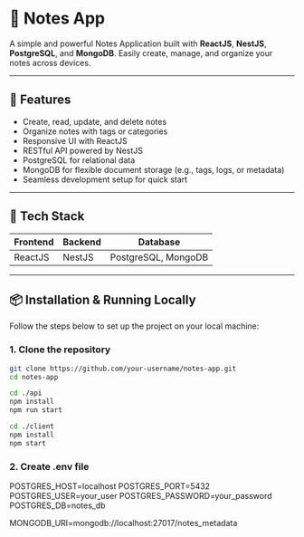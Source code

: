 # 📝 Notes App

A simple and powerful Notes Application built with **ReactJS**, **NestJS**, **PostgreSQL**, and **MongoDB**. Easily create, manage, and organize your notes across devices.

---

## 🚀 Features

- Create, read, update, and delete notes
- Organize notes with tags or categories
- Responsive UI with ReactJS
- RESTful API powered by NestJS
- PostgreSQL for relational data
- MongoDB for flexible document storage (e.g., tags, logs, or metadata)
- Seamless development setup for quick start

---

## 🧰 Tech Stack

| Frontend | Backend | Database        |
|----------|---------|-----------------|
| ReactJS  | NestJS  | PostgreSQL, MongoDB |

---

## 📦 Installation & Running Locally

Follow the steps below to set up the project on your local machine:

### 1. Clone the repository

```bash
git clone https://github.com/your-username/notes-app.git
cd notes-app
```

```bash
cd ./api
npm install
npm run start
```

```bash
cd ./client
npm install
npm start
```

### 2. Create .env file

POSTGRES_HOST=localhost
POSTGRES_PORT=5432
POSTGRES_USER=your_user
POSTGRES_PASSWORD=your_password
POSTGRES_DB=notes_db

MONGODB_URI=mongodb://localhost:27017/notes_metadata
